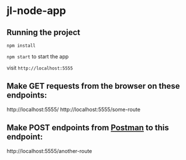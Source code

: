 # jl-node-app

## Running the project
`npm install`

`npm start` to start the app

visit `http://localhost:5555`


## Make GET requests from the browser on these endpoints:
http://localhost:5555/
http://localhost:5555/some-route

## Make POST endpoints from [Postman](https://www.getpostman.com/) to this endpoint:
http://localhost:5555/another-route
